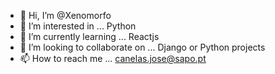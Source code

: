 - 👋 Hi, I’m @Xenomorfo
- 👀 I’m interested in ... Python
- 🌱 I’m currently learning ... Reactjs
- 💞️ I’m looking to collaborate on ... Django or Python projects 
- 📫 How to reach me ... canelas.jose@sapo.pt

<!---
Xenomorfo/Xenomorfo is a ✨ special ✨ repository because its `README.md` (this file) appears on your GitHub profile.
You can click the Preview link to take a look at your changes.
--->
